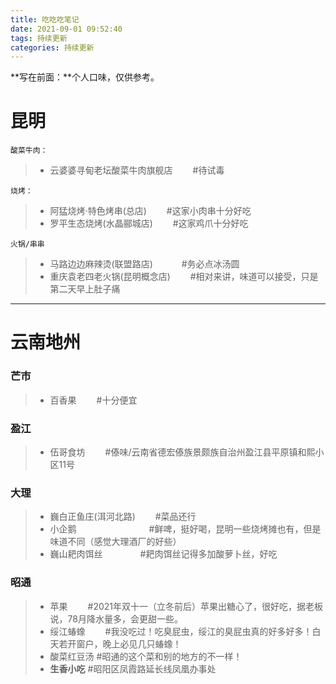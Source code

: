 ```yaml
---
title: 吃吃吃笔记
date: 2021-09-01 09:52:40
tags: 持续更新
categories: 持续更新
---
```


**写在前面：**个人口味，仅供参考。

<!--more-->

# 昆明

    酸菜牛肉：
> - 云婆婆寻甸老坛酸菜牛肉旗舰店    &emsp;&emsp;#待试毒

    烧烤：
> - 阿猛烧烤·特色烤串(总店)    &emsp;&emsp;#这家小肉串十分好吃
> - 罗平生态烧烤(水晶郦城店)    &emsp;&emsp;#这家鸡爪十分好吃

    火锅/串串
> - 马路边边麻辣烫(联盟路店)    &emsp;&emsp;&emsp;#务必点冰汤圆
> - 重庆袁老四老火锅(昆明概念店)    &emsp;&emsp;#相对来讲，味道可以接受，只是第二天早上肚子痛

---
# 云南地州

### 芒市

> - 百香果     &emsp;&emsp;#十分便宜

### 盈江

> - 伍哥食坊     &emsp;&emsp;#傣味/云南省德宏傣族景颇族自治州盈江县平原镇和熙小区11号

### 大理
> - 巍白正鱼庄(洱河北路)    &emsp;&emsp;#菜品还行
> - 小企鹅    &emsp;&emsp;&emsp;&emsp;&emsp;&emsp;&emsp;&emsp;#鲜啤，挺好喝，昆明一些烧烤摊也有，但是味道不同（感觉大理酒厂的好些）
> - 巍山耙肉饵丝    &emsp;&emsp;&emsp;&emsp;#耙肉饵丝记得多加酸萝卜丝，好吃

### 昭通

> - 苹果     &emsp;&emsp;#2021年双十一（立冬前后）苹果出糖心了，很好吃，据老板说，78月降水量多，会更甜一些。
> - 绥江蝽蟓     &emsp;&emsp;#我没吃过！吃臭屁虫，绥江的臭屁虫真的好多好多！白天若开窗户，晚上必见几只蝽蟓！
> - 酸菜红豆汤        #昭通的这个菜和别的地方的不一样！
> - **生香小吃**            #昭阳区凤霞路延长线凤凰办事处



